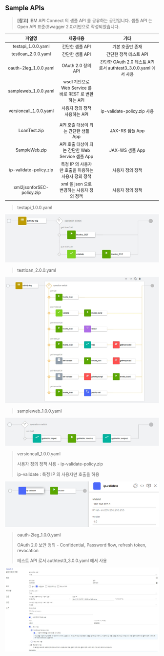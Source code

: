 ## Sample APIs


> **[참고]** IBM API Connect 의 샘플 API 를 공유하는 공간입니다. 샘플 API 는 Open API 표준(Swagger 2.0)기반으로 작성되었습니다. 


 
|파일명|제공내용|기타|
|:---:|:---:|:---:|
|testapi_1.0.0.yaml|간단한 샘플 API|기본 호출만 존재|
|testloan_2.0.0.yaml|간단한 샘플 API|간단한 정책 테스트 API|
|oauth-2leg_1.0.0.yaml|OAuth 2.0 정의 API|간단한 OAuth 2.0 테스트 API 로서 authtest3_3.0.0.yaml 에서 사용|
|sampleweb_1.0.0.yaml|wsdl 기반으로 Web Service 를 바로 REST 로 변환하는 API||
|versioncall_1.0.0.yaml|사용자 정의 정책 사용하는 API|ip-validate-policy.zip 사용|
||||
||||
|LoanTest.zip|API 호출 대상이 되는 간단한 샘플 App|JAX-RS 샘플 App|
|SampleWeb.zip|API 호출 대상이 되는 간단한 Web Service 샘플 App|JAX-WS 샘플 App|
|ip-validate-policy.zip|특정 IP 의 사용자만 호출을 허용하는 사용자 정의 정책|사용자 정의 정책|
|xml2jsonforSEC-policy.zip|xml 을 json 으로 변경하는 사용자 정의 정책|사용자 정의 정책|




 > testapi_1.0.0.yaml

 ![testapi_1.0.0.yaml](./images/testapi.jpg)


 > testloan_2.0.0.yaml

 ![testloan_2.0.0.yaml](./images/testloan.jpg)

  > sampleweb_1.0.0.yaml

 ![sampleweb_1.0.0.yaml](./images/webservice.jpg)

  > versioncall_1.0.0.yaml
  >
  > 사용자 정의 정책 사용 - ip-validate-policy.zip
  >
  > ip-validate : 특정 IP 의 사용자만 호출을 허용

 ![versioncall_1.0.0.yaml](./images/userpolicy.png)




 > oauth-2leg_1.0.0.yaml
 >
 > OAuth 2.0 보안 정의 - Confidential, Password flow, refresh token, revocation
 >
 > 테스트 API 로서 authtest3_3.0.0.yaml 에서 사용

 ![oauth-2leg_1.0.0.yaml](./images/oauth2.jpg)


  